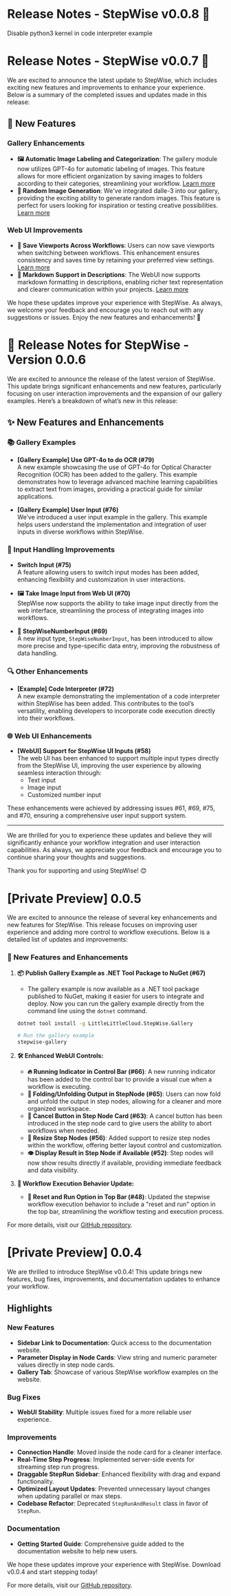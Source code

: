 # Release Notes - StepWise v0.0.8 🚀
Disable python3 kernel in code interpreter example

# Release Notes - StepWise v0.0.7 🚀

We are excited to announce the latest update to StepWise, which includes exciting new features and improvements to enhance your experience. Below is a summary of the completed issues and updates made in this release:

## 🌟 New Features

### Gallery Enhancements
- **🖼️ Automatic Image Labeling and Categorization**: The gallery module now utilizes GPT-4o for automatic labeling of images. This feature allows for more efficient organization by saving images to folders according to their categories, streamlining your workflow. [Learn more](https://github.com/LittleLittleCloud/StepWise/issues/89)
- **🎨 Random Image Generation**: We've integrated dalle-3 into our gallery, providing the exciting ability to generate random images. This feature is perfect for users looking for inspiration or testing creative possibilities. [Learn more](https://github.com/LittleLittleCloud/StepWise/issues/86)

### Web UI Improvements
- **💾 Save Viewports Across Workflows**: Users can now save viewports when switching between workflows. This enhancement ensures consistency and saves time by retaining your preferred view settings. [Learn more](https://github.com/LittleLittleCloud/StepWise/issues/88)
- **📝 Markdown Support in Descriptions**: The WebUI now supports markdown formatting in descriptions, enabling richer text representation and clearer communication within your projects. [Learn more](https://github.com/LittleLittleCloud/StepWise/issues/83)

We hope these updates improve your experience with StepWise. As always, we welcome your feedback and encourage you to reach out with any suggestions or issues. Enjoy the new features and enhancements! 🎉

# 🎉 Release Notes for StepWise - Version 0.0.6

We are excited to announce the release of the latest version of StepWise. This update brings significant enhancements and new features, particularly focusing on user interaction improvements and the expansion of our gallery examples. Here’s a breakdown of what’s new in this release:

## ✨ New Features and Enhancements

### 📚 Gallery Examples

- **[Gallery Example] Use GPT-4o to do OCR (#79)**  
  A new example showcasing the use of GPT-4o for Optical Character Recognition (OCR) has been added to the gallery. This example demonstrates how to leverage advanced machine learning capabilities to extract text from images, providing a practical guide for similar applications.

- **[Gallery Example] User Input (#76)**  
  We’ve introduced a user input example in the gallery. This example helps users understand the implementation and integration of user inputs in diverse workflows within StepWise.

### 🔄 Input Handling Improvements

- **Switch Input (#75)**  
  A feature allowing users to switch input modes has been added, enhancing flexibility and customization in user interactions.

- **🖼️ Take Image Input from Web UI (#70)**  
  StepWise now supports the ability to take image input directly from the web interface, streamlining the process of integrating images into workflows.

- **🔢 StepWiseNumberInput (#69)**  
  A new input type, `StepWiseNumberInput`, has been introduced to allow more precise and type-specific data entry, improving the robustness of data handling.

### 🔍 Other Enhancements

- **[Example] Code Interpreter (#72)**  
  A new example demonstrating the implementation of a code interpreter within StepWise has been added. This contributes to the tool’s versatility, enabling developers to incorporate code execution directly into their workflows.

### 🌐 Web UI Enhancements

- **[WebUI] Support for StepWise UI Inputs (#58)**  
  The web UI has been enhanced to support multiple input types directly from the StepWise UI, improving the user experience by allowing seamless interaction through:
  - Text input
  - Image input
  - Customized number input

These enhancements were achieved by addressing issues #61, #69, #75, and #70, ensuring a comprehensive user input support system.

---

We are thrilled for you to experience these updates and believe they will significantly enhance your workflow integration and user interaction capabilities. As always, we appreciate your feedback and encourage you to continue sharing your thoughts and suggestions.

Thank you for supporting and using StepWise! 😊

# [Private Preview] 0.0.5

We are excited to announce the release of several key enhancements and new features for StepWise. This release focuses on improving user experience and adding more control to workflow executions. Below is a detailed list of updates and improvements:

### 🌟 New Features and Enhancements

1. **📦 Publish Gallery Example as .NET Tool Package to NuGet (#67)**
   - The gallery example is now available as a .NET tool package published to NuGet, making it easier for users to integrate and deploy. Now you can run the gallery example directly from the command line using the `dotnet` command.
   
    ```bash
    dotnet tool install -g LittleLittleCloud.StepWise.Gallery

    # Run the gallery example
    stepwise-gallery
    ```

2. **🛠 Enhanced WebUI Controls:**
   - **🔥 Running Indicator in Control Bar (#66)**: A new running indicator has been added to the control bar to provide a visual cue when a workflow is executing.
   - **📂 Folding/Unfolding Output in StepNode (#65)**: Users can now fold and unfold the output in step nodes, allowing for a cleaner and more organized workspace.
   - **🛑 Cancel Button in Step Node Card (#63)**: A cancel button has been introduced in the step node card to give users the ability to abort workflows when needed.
   - **📏 Resize Step Nodes (#56)**: Added support to resize step nodes within the workflow, offering better layout control and customization.
   - **👁️ Display Result in Step Node if Available (#52)**: Step nodes will now show results directly if available, providing immediate feedback and data visibility.

3. **🚀 Workflow Execution Behavior Update:**
   - **🔄 Reset and Run Option in Top Bar (#48)**: Updated the stepwise workflow execution behavior to include a "reset and run" option in the top bar, streamlining the workflow testing and execution process.

For more details, visit our [GitHub repository](https://github.com/LittleLittleCloud/StepWise).

# [Private Preview] 0.0.4
We are thrilled to introduce StepWise v0.0.4! This update brings new features, bug fixes, improvements, and documentation updates to enhance your workflow.

## Highlights

### New Features
- **Sidebar Link to Documentation**: Quick access to the documentation website.
- **Parameter Display in Node Cards**: View string and numeric parameter values directly in step node cards.
- **Gallery Tab**: Showcase of various StepWise workflow examples on the website.

### Bug Fixes
- **WebUI Stability**: Multiple issues fixed for a more reliable user experience.

### Improvements
- **Connection Handle**: Moved inside the node card for a cleaner interface.
- **Real-Time Step Progress**: Implemented server-side events for streaming step run progress.
- **Draggable StepRun Sidebar**: Enhanced flexibility with drag and expand functionality.
- **Optimized Layout Updates**: Prevented unnecessary layout changes when updating parallel or max steps.
- **Codebase Refactor**: Deprecated `StepRunAndResult` class in favor of `StepRun`.

### Documentation
- **Getting Started Guide**: Comprehensive guide added to the documentation website to help new users.

We hope these updates improve your experience with StepWise. Download v0.0.4 and start stepping today!

For more details, visit our [GitHub repository](https://github.com/LittleLittleCloud/StepWise).
